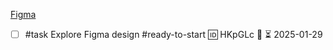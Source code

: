 
[Figma](https://www.figma.com/design/JH5mrnpxqZOSfWTY4u6VQ0/NEW-Seller-Leads-CRM?node-id=853-17863&t=yDwEGVUK1DSoc5Qo-0)

- [ ] #task Explore Figma design #ready-to-start 🆔 HKpGLc 🔼 ⏳ 2025-01-29
